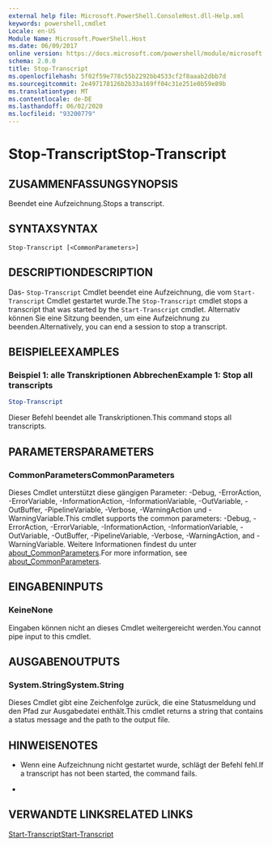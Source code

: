 ```yaml
---
external help file: Microsoft.PowerShell.ConsoleHost.dll-Help.xml
keywords: powershell,cmdlet
Locale: en-US
Module Name: Microsoft.PowerShell.Host
ms.date: 06/09/2017
online version: https://docs.microsoft.com/powershell/module/microsoft.powershell.host/stop-transcript?view=powershell-6&WT.mc_id=ps-gethelp
schema: 2.0.0
title: Stop-Transcript
ms.openlocfilehash: 5f02f59e778c55b2292bb4533cf2f8aaab2dbb7d
ms.sourcegitcommit: 2e497178126b2b33a169ff04c31e251e0b59e89b
ms.translationtype: MT
ms.contentlocale: de-DE
ms.lasthandoff: 06/02/2020
ms.locfileid: "93200779"
---
```

# <span data-ttu-id="dfa1d-103">Stop-Transcript</span><span class="sxs-lookup"><span data-stu-id="dfa1d-103">Stop-Transcript</span></span>

## <span data-ttu-id="dfa1d-104">ZUSAMMENFASSUNG</span><span class="sxs-lookup"><span data-stu-id="dfa1d-104">SYNOPSIS</span></span>
<span data-ttu-id="dfa1d-105">Beendet eine Aufzeichnung.</span><span class="sxs-lookup"><span data-stu-id="dfa1d-105">Stops a transcript.</span></span>

## <span data-ttu-id="dfa1d-106">SYNTAX</span><span class="sxs-lookup"><span data-stu-id="dfa1d-106">SYNTAX</span></span>

```
Stop-Transcript [<CommonParameters>]
```

## <span data-ttu-id="dfa1d-107">DESCRIPTION</span><span class="sxs-lookup"><span data-stu-id="dfa1d-107">DESCRIPTION</span></span>

<span data-ttu-id="dfa1d-108">Das- `Stop-Transcript` Cmdlet beendet eine Aufzeichnung, die vom `Start-Transcript` Cmdlet gestartet wurde.</span><span class="sxs-lookup"><span data-stu-id="dfa1d-108">The `Stop-Transcript` cmdlet stops a transcript that was started by the `Start-Transcript` cmdlet.</span></span>
<span data-ttu-id="dfa1d-109">Alternativ können Sie eine Sitzung beenden, um eine Aufzeichnung zu beenden.</span><span class="sxs-lookup"><span data-stu-id="dfa1d-109">Alternatively, you can end a session to stop a transcript.</span></span>

## <span data-ttu-id="dfa1d-110">BEISPIELE</span><span class="sxs-lookup"><span data-stu-id="dfa1d-110">EXAMPLES</span></span>

### <span data-ttu-id="dfa1d-111">Beispiel 1: alle Transkriptionen Abbrechen</span><span class="sxs-lookup"><span data-stu-id="dfa1d-111">Example 1: Stop all transcripts</span></span>

```powershell
Stop-Transcript
```

<span data-ttu-id="dfa1d-112">Dieser Befehl beendet alle Transkriptionen.</span><span class="sxs-lookup"><span data-stu-id="dfa1d-112">This command stops all transcripts.</span></span>

## <span data-ttu-id="dfa1d-113">PARAMETERS</span><span class="sxs-lookup"><span data-stu-id="dfa1d-113">PARAMETERS</span></span>

### <span data-ttu-id="dfa1d-114">CommonParameters</span><span class="sxs-lookup"><span data-stu-id="dfa1d-114">CommonParameters</span></span>

<span data-ttu-id="dfa1d-115">Dieses Cmdlet unterstützt diese gängigen Parameter: -Debug, -ErrorAction, -ErrorVariable, -InformationAction, -InformationVariable, -OutVariable, -OutBuffer, -PipelineVariable, -Verbose, -WarningAction und -WarningVariable.</span><span class="sxs-lookup"><span data-stu-id="dfa1d-115">This cmdlet supports the common parameters: -Debug, -ErrorAction, -ErrorVariable, -InformationAction, -InformationVariable, -OutVariable, -OutBuffer, -PipelineVariable, -Verbose, -WarningAction, and -WarningVariable.</span></span> <span data-ttu-id="dfa1d-116">Weitere Informationen findest du unter [about_CommonParameters](https://go.microsoft.com/fwlink/?LinkID=113216).</span><span class="sxs-lookup"><span data-stu-id="dfa1d-116">For more information, see [about_CommonParameters](https://go.microsoft.com/fwlink/?LinkID=113216).</span></span>

## <span data-ttu-id="dfa1d-117">EINGABEN</span><span class="sxs-lookup"><span data-stu-id="dfa1d-117">INPUTS</span></span>

### <span data-ttu-id="dfa1d-118">Keine</span><span class="sxs-lookup"><span data-stu-id="dfa1d-118">None</span></span>

<span data-ttu-id="dfa1d-119">Eingaben können nicht an dieses Cmdlet weitergereicht werden.</span><span class="sxs-lookup"><span data-stu-id="dfa1d-119">You cannot pipe input to this cmdlet.</span></span>

## <span data-ttu-id="dfa1d-120">AUSGABEN</span><span class="sxs-lookup"><span data-stu-id="dfa1d-120">OUTPUTS</span></span>

### <span data-ttu-id="dfa1d-121">System.String</span><span class="sxs-lookup"><span data-stu-id="dfa1d-121">System.String</span></span>

<span data-ttu-id="dfa1d-122">Dieses Cmdlet gibt eine Zeichenfolge zurück, die eine Statusmeldung und den Pfad zur Ausgabedatei enthält.</span><span class="sxs-lookup"><span data-stu-id="dfa1d-122">This cmdlet returns a string that contains a status message and the path to the output file.</span></span>

## <span data-ttu-id="dfa1d-123">HINWEISE</span><span class="sxs-lookup"><span data-stu-id="dfa1d-123">NOTES</span></span>

* <span data-ttu-id="dfa1d-124">Wenn eine Aufzeichnung nicht gestartet wurde, schlägt der Befehl fehl.</span><span class="sxs-lookup"><span data-stu-id="dfa1d-124">If a transcript has not been started, the command fails.</span></span>

*

## <span data-ttu-id="dfa1d-125">VERWANDTE LINKS</span><span class="sxs-lookup"><span data-stu-id="dfa1d-125">RELATED LINKS</span></span>

[<span data-ttu-id="dfa1d-126">Start-Transcript</span><span class="sxs-lookup"><span data-stu-id="dfa1d-126">Start-Transcript</span></span>](Start-Transcript.md)
